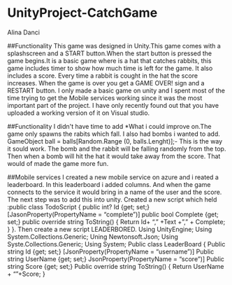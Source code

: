 # UnityProject-CatchGame
Alina Danci 

##Functionality 
This game was designed in Unity.This game comes with a splashscreen and a START button.When the start button is pressed 
the game begins.It is a basic game where is a hat that catches rabbits, this game includes timer to show how much time is 
left for the game. It also includes a score. Every time a rabbit is cought in the hat the score increases. When the game is over 
you get a GAME OVER! sign and a RESTART button. I only made a basic game on unity and I spent most of the time trying to get the Mobile services working since it was the most important part of the project. I have only recently found out that you have uploaded a working version of it on Visual studio.

##Functionality I didn't have time to add
*What i could improve on.The game only spawns the rabits which fall. I also had bombs i wanted to add.
GameObject ball = balls[Random.Range (0, balls.Lenght)];- This is the way it sould work. The bomb and the rabbit will be falling
randomly from the top. Then when a bomb will hit the hat it would take away from the score. That would of made the game more fun.

##Mobile services
I created a new mobile service on azure and i reated a leaderboard. In this leaderboard i added columns. And when the game connects to
the service it would bring in a name of the user and the score. The next step was to add this into unity. Created a new script which held
:public class TodoScript
{
public int? Id {get; set;}
[JasonProperty(PropertyName = “complete”)]
public bool Complete {get; set;}
public override string ToString()
{ 
	Return Id+ “,” +Text +”,” + Complete;
}
}.
Then create a new script LEADERBORED.
Using UnityEngine;
Using System.Collections.Generic;
Uning Newtonsoft.Json;
Using Syste.Collections.Generic;
Using System;
Public class LeaderBoard
{
Public string Id {get; set;}
[JsonProperty(PropertyName = “username”)]
Public string UserName {get; set;}
JsonProperty(PropertyName = “score”)]
Public string Score {get; set;}
Public override string ToString()
{
	Return UserName + “”+Score;
}



